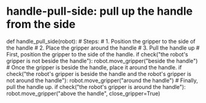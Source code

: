 # handle-pull-side: pull up the handle from the side
def handle_pull_side(robot):
    # Steps:
    #  1. Position the gripper to the side of the handle
    #  2. Place the gripper around the handle
    #  3. Pull the handle up
    # First, position the gripper to the side of the handle.
    if check("the robot's gripper is not beside the handle"):
        robot.move_gripper("beside the handle")
    # Once the gripper is beside the handle, place it around the handle.
    if check("the robot's gripper is beside the handle and the robot's gripper is not around the handle"):
        robot.move_gripper("around the handle")
    # Finally, pull the handle up.
    if check("the robot's gripper is around the handle"):
        robot.move_gripper("above the handle", close_gripper=True)